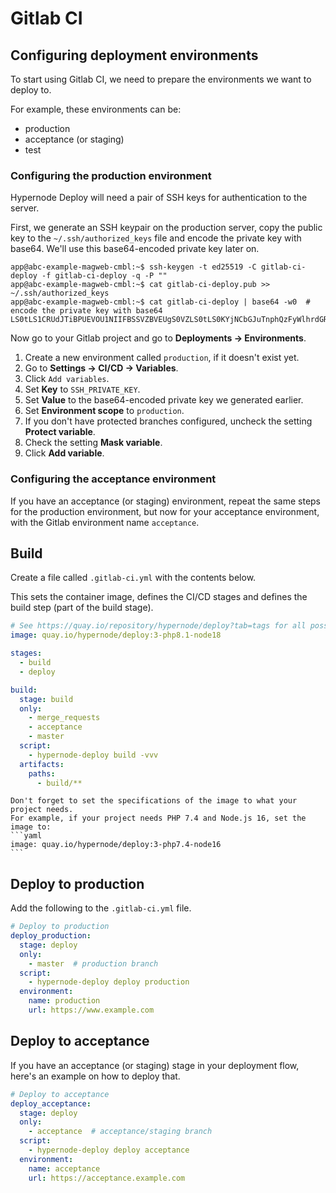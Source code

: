 # Gitlab CI

## Configuring deployment environments

To start using Gitlab CI, we need to prepare the environments we want to deploy to.

For example, these environments can be:

- production
- acceptance (or staging)
- test

### Configuring the production environment

Hypernode Deploy will need a pair of SSH keys for authentication to the server.

First, we generate an SSH keypair on the production server, copy the public key to the `~/.ssh/authorized_keys` file
and encode the private key with base64. We'll use this base64-encoded private key later on.

```console
app@abc-example-magweb-cmbl:~$ ssh-keygen -t ed25519 -C gitlab-ci-deploy -f gitlab-ci-deploy -q -P ""
app@abc-example-magweb-cmbl:~$ cat gitlab-ci-deploy.pub >> ~/.ssh/authorized_keys
app@abc-example-magweb-cmbl:~$ cat gitlab-ci-deploy | base64 -w0  # encode the private key with base64
LS0tLS1CRUdJTiBPUEVOU1NIIFBSSVZBVEUgS0VZLS0tLS0KYjNCbGJuTnphQzFyWlhrdGRqRUFBQUFBQkc1dmJtV...
```

Now go to your Gitlab project and go to **Deployments -> Environments**.

1. Create a new environment called `production`, if it doesn't exist yet.
1. Go to **Settings -> CI/CD -> Variables**.
1. Click `Add variables`.
1. Set **Key** to `SSH_PRIVATE_KEY`.
1. Set **Value** to the base64-encoded private key we generated earlier.
1. Set **Environment scope** to `production`.
1. If you don't have protected branches configured, uncheck the setting **Protect variable**.
1. Check the setting **Mask variable**.
1. Click **Add variable**.

### Configuring the acceptance environment

If you have an acceptance (or staging) environment, repeat the same steps for the production environment, but now for
your acceptance environment, with the Gitlab environment name `acceptance`.

## Build

Create a file called `.gitlab-ci.yml` with the contents below.

This sets the container image, defines the CI/CD stages and defines the build step (part of the build stage).

```yaml
# See https://quay.io/repository/hypernode/deploy?tab=tags for all possible tags.
image: quay.io/hypernode/deploy:3-php8.1-node18

stages:
  - build
  - deploy

build:
  stage: build
  only:
    - merge_requests
    - acceptance
    - master
  script:
    - hypernode-deploy build -vvv
  artifacts:
    paths:
      - build/**
```

````{note}
Don't forget to set the specifications of the image to what your project needs.
For example, if your project needs PHP 7.4 and Node.js 16, set the image to:
```yaml
image: quay.io/hypernode/deploy:3-php7.4-node16
```
````

## Deploy to production

Add the following to the `.gitlab-ci.yml` file.

```yaml
# Deploy to production
deploy_production:
  stage: deploy
  only:
    - master  # production branch
  script:
    - hypernode-deploy deploy production
  environment:
    name: production
    url: https://www.example.com
```

## Deploy to acceptance

If you have an acceptance (or staging) stage in your deployment flow, here's an example on how to deploy that.

```yaml
# Deploy to acceptance
deploy_acceptance:
  stage: deploy
  only:
    - acceptance  # acceptance/staging branch
  script:
    - hypernode-deploy deploy acceptance
  environment:
    name: acceptance
    url: https://acceptance.example.com
```
